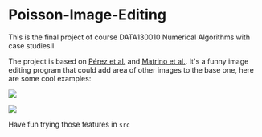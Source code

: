 # Poisson-Image-Editing
This is the final project of course DATA130010 Numerical Algorithms with case studiesII

The project is based on [Pérez et al.](https://dl.acm.org/doi/10.1145/882262.882269) and [Matrino et al.](https://www.ipol.im/pub/art/2016/163/). It's a funny image editing program that could add area of other images to the base one, here are some cool examples:

![](/Volumes/PortableSSD/University/Homework/term4/数值算法与案例分析II/Poisson-Image-Editing/image/FFT/demo5_outcome_FFT.png)

![](/Volumes/PortableSSD/University/Homework/term4/数值算法与案例分析II/Poisson-Image-Editing/image/FFT/demo4_outcome_FFT.png)

Have fun trying those features in `src`
